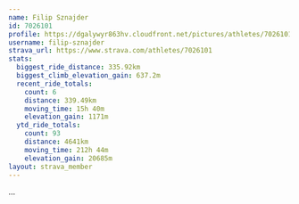 ```yaml
---
name: Filip Sznajder
id: 7026101
profile: https://dgalywyr863hv.cloudfront.net/pictures/athletes/7026101/2123836/18/large.jpg
username: filip-sznajder
strava_url: https://www.strava.com/athletes/7026101
stats:
  biggest_ride_distance: 335.92km
  biggest_climb_elevation_gain: 637.2m
  recent_ride_totals:
    count: 6
    distance: 339.49km
    moving_time: 15h 40m
    elevation_gain: 1171m
  ytd_ride_totals:
    count: 93
    distance: 4641km
    moving_time: 212h 44m
    elevation_gain: 20685m
layout: strava_member
--- 
```

...
